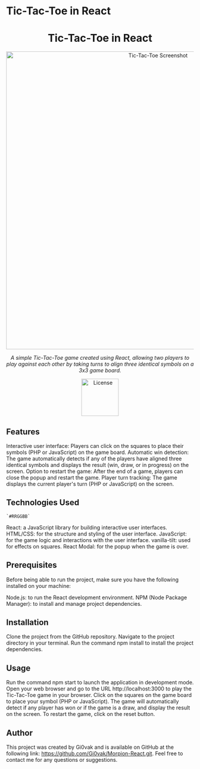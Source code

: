 # Tic-Tac-Toe in React

<h1 align="center">Tic-Tac-Toe in React</h1>
<p align="center">
<img src="[https://placeholder.image.url](https://placeholder.image.url/)" alt="Tic-Tac-Toe Screenshot" width="800px">
</p>

<p align="center">
<em>A simple Tic-Tac-Toe game created using React, allowing two players to play against each other by taking turns to align three identical symbols on a 3x3 game board.</em>
</p>

<p align="center">
<img src="[https://placeholder.image.url](https://placeholder.image.url/)" alt="License" width="100px">
</p>

## Features

Interactive user interface: Players can click on the squares to place their symbols (PHP or JavaScript) on the game board.
Automatic win detection: The game automatically detects if any of the players have aligned three identical symbols and displays the result 
(win, draw, or in progress) on the screen.
Option to restart the game: After the end of a game, players can close the popup and restart the game.
Player turn tracking: The game displays the current player's turn (PHP or JavaScript) on the screen.

## Technologies Used
	`#RRGGBB`
  React: a JavaScript library for building interactive user interfaces.
  HTML/CSS: for the structure and styling of the user interface.
  JavaScript: for the game logic and interactions with the user interface.
  vanilla-tilt: used for effects on squares.
  React Modal: for the popup when the game is over.

## Prerequisites

Before being able to run the project, make sure you have the following installed on your machine:

Node.js: to run the React development environment.
NPM (Node Package Manager): to install and manage project dependencies.

## Installation

Clone the project from the GitHub repository.
Navigate to the project directory in your terminal.
Run the command npm install to install the project dependencies.

## Usage

Run the command npm start to launch the application in development
mode.
Open your web browser and go to the URL http://localhost:3000 to 
play the Tic-Tac-Toe game in your browser.
Click on the squares on the game board to place your symbol 
(PHP or JavaScript).
The game will automatically detect if any player has won or 
if the game is a draw, and display the result on the screen.
To restart the game, click on the reset button.

## Author

This project was created by Gi0vak and is available on GitHub at the following link: https://github.com/Gi0vak/Morpion-React.git. 
Feel free to contact me for any questions or suggestions.
